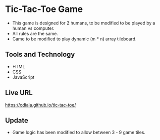 # Tic-Tac-Toe Game

- This game is designed for 2 humans, to be modified to be played by a human vs computer.
- All rules are the same.
- Game to be modified to play dynamic (m \* n) array tileboard.

## Tools and Technology
* HTML
* CSS
* JavaScript

## Live URL
https://cdiala.github.io/tic-tac-toe/

## Update
- Game logic has been modified to allow between 3 - 9 game tiles.
